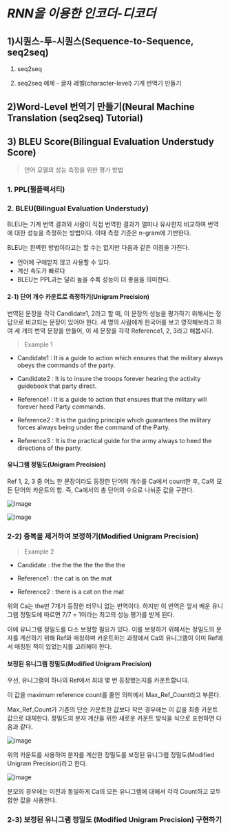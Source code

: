 # **<i> RNN을 이용한 인코더-디코더</i>**



## 1)시퀀스-투-시퀀스(Sequence-to-Sequence, seq2seq)

1) seq2seq

2) seq2seq 예제 - 글자 레벨(character-level) 기계 번역기 만들기


## 2)Word-Level 번역기 만들기(Neural Machine Translation (seq2seq) Tutorial)


## 3) BLEU Score(Bilingual Evaluation Understudy Score)

>  언어 모델의 성능 측정을 위한 평가 방법
### **1. PPL(펄플렉서티)**

### **2. BLEU(Bilingual Evaluation Understudy)**
BLEU는 기계 번역 결과와 사람이 직접 번역한 결과가 얼마나 유사한지 비교하여 번역에 대한 성능을 측정하는 방법이다.
이때 측정 기준은 n-gram에 기반한다.

BLEU는 완벽한 방법이라고는 할 수는 없지만 다음과 같은 이점을 가진다.

- 언어에 구애받지 않고 사용할 수 있다.
- 계산 속도가 빠르다
-  BLEU는 PPL과는 달리 높을 수록 성능이 더 좋음을 의미한다.
#### 2-1) 단어 개수 카운트로 측정하기(Unigram Precision)

 번역된 문장을 각각 Candidate1, 2라고 할 때, 이 문장의 성능을 평가하기 위해서는 정답으로 비교되는 문장이 있어야 한다. 
 세 명의 사람에게 한국어를 보고 영작해보라고 하여 세 개의 번역 문장을 만들어, 이 세 문장을 각각 Reference1, 2, 3라고 해봅시다.

> Example 1
- Candidate1 : It is a guide to action which ensures that the military always obeys the commands of the party.

- Candidate2 : It is to insure the troops forever hearing the activity guidebook that party direct.

- Reference1 : It is a guide to action that ensures that the military will forever heed Party commands.

- Reference2 : It is the guiding principle which guarantees the military forces always being under the command of the Party.

- Reference3 : It is the practical guide for the army always to heed the directions of the party.
 
 
 #### 유니그램 정밀도(Unigram Precision)
 Ref 1, 2, 3 중 어느 한 문장이라도 등장한 단어의 개수를 Ca에서 count한 후, Ca의 모든 단어의 카운트의 합. 즉, Ca에서의 총 단어의 수으로 나눠준 값을 구한다.
 
 ![image](https://user-images.githubusercontent.com/61388801/131663383-46969ebe-7e8a-4065-811f-d869bce4f042.png)

![image](https://user-images.githubusercontent.com/61388801/131663441-fc88d2cf-3d60-4529-99d4-431a04cb8cbd.png)

 ### 2-2) 중복을 제거하여 보정하기(Modified Unigram Precision)
 
> Example 2
- Candidate : the the the the the the the

- Reference1 : the cat is on the mat

- Reference2 : there is a cat on the mat

위의 Ca는 the만 7개가 등장한 터무니 없는 번역이다. 하지만 이 번역은 앞서 배운 유니그램 정밀도에 따르면 7/7 = 1이라는 최고의 성능 평가를 받게 된다.

 이에 유니그램 정밀도를 다소 보정할 필요가 있다. 이를 보정하기 위해서는 정밀도의 분자를 계산하기 위해 Ref와 매칭하며 카운트하는 과정에서 Ca의 유니그램이 이미 Ref에서 매칭된 적이 있었는지를 고려해야 한다.
 
#### 보정된 유니그램 정밀도(Modified Unigram Precision)

우선, 유니그램이 하나의 Ref에서 최대 몇 번 등장했는지를 카운트합니다. 

이 값을 maximum reference count를 줄인 의미에서 Max_Ref_Count라고 부른다.

Max_Ref_Count가 기존의 단순 카운트한 값보다 작은 경우에는 이 값을 최종 카운트 값으로 대체한다.  정밀도의 분자 계산을 위한 새로운 카운트 방식을 식으로 표현하면 다음과 같다.

![image](https://user-images.githubusercontent.com/61388801/131664010-66545de9-eb06-4e67-a8aa-020fab55f836.png)

위의 카운트를 사용하여 분자를 계산한 정밀도를 보정된 유니그램 정밀도(Modified Unigram Precision)라고 한다.

 
![image](https://user-images.githubusercontent.com/61388801/131663913-b384de3e-5b91-40e8-9e4c-eb3d52e29b96.png)


분모의 경우에는 이전과 동일하게 Ca의 모든 유니그램에 대해서 각각 Count하고 모두 합한 값을 사용한다.



 ### 2-3) 보정된 유니그램 정밀도 (Modified Unigram Precision) 구현하기
 
 
